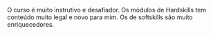 O curso é muito instrutivo e desafiador. Os módulos de Hardskills tem conteúdo muito legal e novo para mim. Os de softskills são muito enriquecedores.